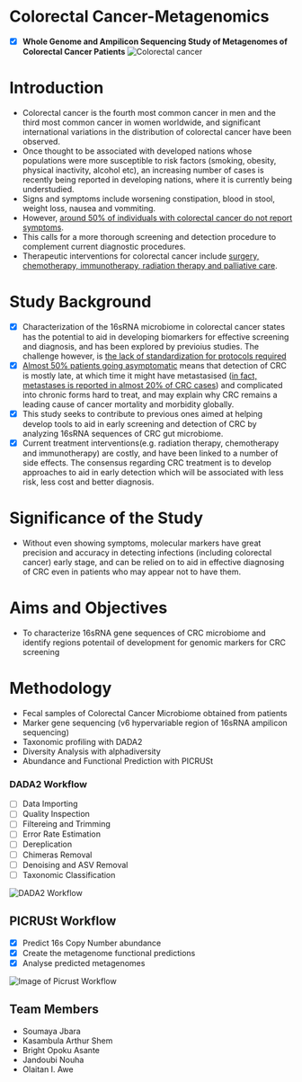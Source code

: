 # Colorectal Cancer-Metagenomics
   - [x] **Whole Genome and Ampilicon Sequencing Study of Metagenomes of Colorectal Cancer Patients**
![Colorectal cancer](https://media.springernature.com/full/springer-static/image/art%3A10.1038%2Fs41416-018-0264-x/MediaObjects/41416_2018_264_Fig1_HTML.png)

# Introduction
- Colorectal cancer is the fourth most common cancer in men and the third most common cancer in women worldwide,
and significant international variations in the distribution of colorectal cancer have been observed.
- Once thought to be associated with developed nations whose populations were more susceptible to risk factors
(smoking, obesity, physical inactivity, alcohol etc), an increasing number of cases is recently being reported 
in developing nations, where it is currently being understudied.
- Signs and symptoms include worsening constipation, blood in stool, weight loss, nausea and vommiting. 
- However, [around 50% of individuals with colorectal cancer do not report symptoms](https://www.ncbi.nlm.nih.gov/pmc/articles/PMC6133998/).
- This calls for a more thorough screening and detection procedure to complement current diagnostic procedures.
- Therapeutic interventions for colorectal cancer include [surgery, chemotherapy, immunotherapy, radiation 
therapy and palliative care](https://www.cancer.gov/types/colorectal/patient/colon-treatment-pdq#section/all).

# Study Background
- [x] Characterization of the 16sRNA microbiome in colorectal cancer states has the potential to aid in developing biomarkers
for effective screening and diagnosis, and has been explored by previoius studies. The challenge however, is [the lack of
standardization for protocols required](https://pubmed.ncbi.nlm.nih.gov/29755427/)
- [x] [Almost 50% patients going asymptomatic](https://www.ncbi.nlm.nih.gov/pmc/articles/PMC6133998/) means that detection of
CRC is mostly late, at which time it might have metastasised ([in fact, metastases is reported in almost 20% of CRC cases](https://pubmed.ncbi.nlm.nih.gov/24639430/)) and complicated into chronic forms hard to treat, and may explain why CRC remains a 
leading cause of cancer mortality and morbidity globally.
- [x] This study seeks to contribute to previous ones aimed at helping develop tools to aid in early screening and detection of CRC
by analyzing 16sRNA sequences of CRC gut microbiome.
- [x] Current treatment interventions(e.g. radiation therapy, chemotherapy and immunotherapy) are costly, and have been linked to a
number of side effects. The consensus regarding CRC treatment is to develop approaches to aid in early detection which will be 
associated with less risk, less cost and better diagnosis.

# Significance of the Study
- Without even showing symptoms, molecular markers have great precision and accuracy in detecting infections 
(including colorectal cancer) early stage, and can be relied on to aid in effective diagnosing of CRC even in patients who may 
appear not to have them.

# Aims and Objectives
- To characterize 16sRNA gene sequences of CRC microbiome and identify regions potentail of development for genomic markers for 
CRC screening

# Methodology
- Fecal samples of Colorectal Cancer Microbiome obtained from patients
- Marker gene sequencing (v6 hypervariable region of 16sRNA ampilicon sequencing)
- Taxonomic profiling with DADA2
- Diversity Analysis with alphadiversity
- Abundance and Functional Prediction with PICRUSt

### DADA2 Workflow
- [ ] Data Importing
- [ ] Quality Inspection
- [ ] Filtereing and Trimming
- [ ] Error Rate Estimation
- [ ] Dereplication
- [ ] Chimeras Removal
- [ ] Denoising and ASV Removal
- [ ] Taxonomic Classification

![DADA2 Workflow](https://slidetodoc.com/presentation_image_h/287504176fd61fbf9140bef6852f2963/image-24.jpg)

## PICRUSt Workflow
- [x] Predict 16s Copy Number abundance
- [x] Create the metagenome functional predictions 
- [x] Analyse predicted metagenomes

![Image of Picrust Workflow](https://raw.githubusercontent.com/wiki/picrust/picrust2/images/PICRUSt2_flowchart.png) 

## Team Members
- Soumaya Jbara
- Kasambula Arthur Shem
- Bright Opoku Asante
- Jandoubi Nouha
- Olaitan I. Awe



